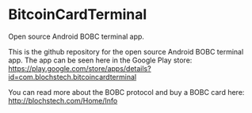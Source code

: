 # BitcoinCardTerminal
Open source Android BOBC terminal app.

This is the github repository for the open source Android BOBC terminal app.
The app can be seen here in the Google Play store:
https://play.google.com/store/apps/details?id=com.blochstech.bitcoincardterminal

You can read more about the BOBC protocol and buy a BOBC card here:
http://blochstech.com/Home/Info
